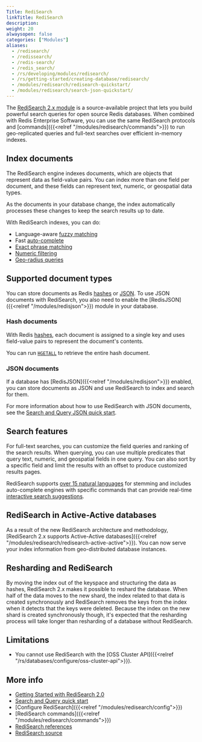 ```yaml
---
Title: RediSearch
linkTitle: RediSearch
description:
weight: 20
alwaysopen: false
categories: ["Modules"]
aliases:
  - /redisearch/
  - /redissearch/
  - /redis-search/
  - /redis_search/
  - /rs/developing/modules/redisearch/
  - /rs/getting-started/creating-database/redisearch/
  - /modules/redisearch/redisearch-quickstart/
  - /modules/redisearch/search-json-quickstart/
---
```

The [RediSearch 2.x module](https://redis.com/blog/introducing-redisearch-2-0/) is a source-available project that lets you build powerful search queries for open source Redis databases.
When combined with Redis Enterprise Software, you can use the same RediSearch protocols and [commands]({{<relref "/modules/redisearch/commands">}})
to run geo-replicated queries and full-text searches over efficient in-memory indexes.

## Index documents

The RediSearch engine indexes documents, which are objects that represent data as field-value pairs. You can index more than one field per document, and these fields can represent text, numeric, or geospatial data types.

As the documents in your database change, the index automatically processes these changes to keep the search results up to date.

With RediSearch indexes, you can do:
- Language-aware [fuzzy matching](https://redis.io/docs/stack/search/reference/query_syntax/#fuzzy-matching)
- Fast [auto-complete](https://redis.io/docs/stack/search/design/overview/#auto-completion)
- [Exact phrase matching](https://redis.io/docs/stack/search/reference/query_syntax/)
- [Numeric filtering](https://redis.io/docs/stack/search/reference/query_syntax/#numeric-filters-in-query)
- [Geo-radius queries](https://redis.io/docs/stack/search/reference/query_syntax/#geo-filters-in-query)

## Supported document types

You can store documents as Redis [hashes](https://redis.io/docs/manual/data-types/#hashes) or [JSON](http://www.json.org/). To use JSON documents with RediSearch, you also need to enable the [RedisJSON]({{<relref "/modules/redisjson">}}) module in your database.

### Hash documents

With Redis [hashes](https://redis.io/docs/manual/data-types/#hashes), each document is assigned to a single key and uses field-value pairs to represent the document's contents.

You can run [`HGETALL`](https://redis.io/commands/hgetall/) to retrieve the entire hash document.

### JSON documents

If a database has [RedisJSON]({{<relref "/modules/redisjson">}}) enabled, you can store documents as JSON and use RediSearch to index and search for them.

For more information about how to use RediSearch with JSON documents, see the [Search and Query JSON quick start](https://redis.io/docs/stack/search/indexing_json/).

## Search features

For full-text searches, you can customize the field queries and ranking of the search results.
When querying, you can use multiple predicates that query text, numeric, and geospatial fields in one query.
You can also sort by a specific field and limit the results with an offset to produce customized results pages.

RediSearch supports [over 15 natural languages](https://redis.io/docs/stack/search/reference/stemming#supported-languages) for stemming and includes auto-complete engines with specific commands that can provide real-time [interactive search suggestions](https://redis.io/commands/ft.sugadd/).

## RediSearch in Active-Active databases

As a result of the new RediSearch architecture and methodology, [RediSearch 2.x supports Active-Active databases]({{<relref "/modules/redisearch/redisearch-active-active">}}).
You can now serve your index information from geo-distributed database instances.

## Resharding and RediSearch

By moving the index out of the keyspace and structuring the data as hashes, RediSearch 2.x makes it possible to reshard the database.
When half of the data moves to the new shard, the index related to that data is created synchronously and RediSearch removes the keys from the index when it detects that the keys were deleted.
Because the index on the new shard is created synchronously though, it's expected that the resharding process will take longer than resharding of a database without RediSearch.

## Limitations

- You cannot use RediSearch with the [OSS Cluster API]({{<relref "/rs/databases/configure/oss-cluster-api">}}).

## More info

- [Getting Started with RediSearch 2.0](https://redis.com/blog/getting-started-with-redisearch-2-0/)
- [Search and Query quick start](https://redis.io/docs/stack/search/quick_start/)
- [Configure RediSearch]({{<relref "/modules/redisearch/config">}})
- [RediSearch commands]({{<relref "/modules/redisearch/commands">}})
- [RediSearch references](https://redis.io/docs/stack/search/reference/)
- [RediSearch source](https://github.com/RediSearch/RediSearch)
